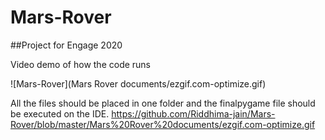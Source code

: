 # Mars-Rover

##Project for Engage 2020 

Video demo of how the code runs

![Mars-Rover](Mars Rover documents/ezgif.com-optimize.gif)

All the files should be placed in one folder and the finalpygame file should be executed on the IDE.
https://github.com/Riddhima-jain/Mars-Rover/blob/master/Mars%20Rover%20documents/ezgif.com-optimize.gif
